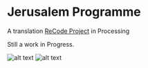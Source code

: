 # Jerusalem Programme

A translation [ReCode Project](http://recodeproject.com/artwork/v2n3untitled-4) in Processing

Still a work in Progress.

![alt text](https://raw.githubusercontent.com/mohfunk/Jerusalem_Programme/master/ss.png)
![alt text](https://raw.githubusercontent.com/mohfunk/Jerusalem_Programme/master/ss2.png)

